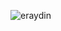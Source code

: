 ![eraydin](https://github-readme-stats.vercel.app/api?username=eraydin&count_private=true&show_icons=true&theme=radical)

